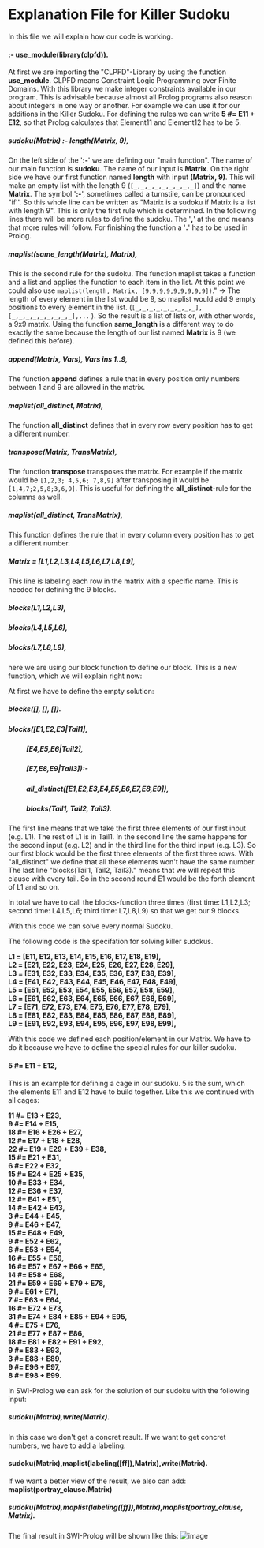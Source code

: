 # Explanation File for Killer Sudoku 

In this file we will explain how our code is working.


#### :- use_module(library(clpfd)). 
At first we are importing the "CLPFD"-Library by using the function **use_module**. CLPFD means Constraint Logic Programming over Finite Domains. With this library we make integer constraints available in our program. This is advisable because almost all Prolog programs also reason about integers in one way or another. For example we can use it for our additions in the Killer Sudoku. For defining the rules we can write  **5 #= E11 + E12**, so that Prolog calculates that Element11 and Element12 has to be 5.


##### sudoku(Matrix) :- length(Matrix, 9),
On the left side of the '**:-**' we are defining our "main function". The name of our main function is **sudoku**. The name of our input is **Matrix**. On the right side we have our first function named **length** with input **(Matrix, 9)**. This will make an empty list with the length 9 (`[_,_,_,_,_,_,_,_,_]`) and the name **Matrix**. The symbol '**:-**', sometimes called a turnstile, can be pronounced "if''. So this whole line can be written as "Matrix is a sudoku if Matrix is a list with length 9". This is only the first rule which is determined. In the following lines there will be more rules to define the sudoku. The '**,**' at the end means that more rules will follow. For finishing the function a '**.**' has to be used in Prolog.

##### maplist(same_length(Matrix), Matrix),
This is the second rule for the sudoku. The function maplist takes a function and a list and applies the function to each item in the list. At this point we could also use `maplist(length, Matrix, [9,9,9,9,9,9,9,9,9])`." -> The length of every element in the list would be 9, so maplist would add 9 empty positions to every element in the list. (`[_,_,_,_,_,_,_,_,_],[_,_,_,_,_,_,_,_,_],...` ). So the result is a list of lists or, with other words, a 9x9 matrix.  Using the function **same_length** is a different way to do exactly the same because the length of our list named **Matrix** is 9 (we defined this before). 

##### append(Matrix, Vars), Vars ins 1..9,
The function **append** defines a rule that in every position only numbers between 1 and 9 are allowed in the matrix. 

##### maplist(all_distinct, Matrix),
The function **all_distinct** defines that in every row every position has to get a different number. 

##### transpose(Matrix, TransMatrix),
The function **transpose** transposes the matrix. For example if the matrix would be `[1,2,3; 4,5,6; 7,8,9]` after transposing it would be `[1,4,7;2,5,8;3,6,9]`. This is useful for defining the **all_distinct**-rule for the columns as well.

##### maplist(all_distinct, TransMatrix),
This function defines the rule that in every column every position has to get a different number.

##### Matrix = [L1,L2,L3,L4,L5,L6,L7,L8,L9],
This line is labeling each row in the matrix with a specific name. This is needed for defining the 9 blocks.

##### blocks(L1,L2,L3),
##### blocks(L4,L5,L6),
##### blocks(L7,L8,L9),

here we are using our block function to define our block. This is a new function, which we will explain right now:

At first we have to define the empty solution: 
##### blocks([], [], []).
##### blocks([E1,E2,E3|Tail1],
##### 	&nbsp;&nbsp;&nbsp;&nbsp;&nbsp;&nbsp;&nbsp;&nbsp;&nbsp;&nbsp;   [E4,E5,E6|Tail2],
##### 	&nbsp;&nbsp;&nbsp;&nbsp;&nbsp;&nbsp;&nbsp;&nbsp;&nbsp;&nbsp;   [E7,E8,E9|Tail3]):-
##### 	&nbsp;&nbsp;&nbsp;&nbsp;&nbsp;&nbsp;&nbsp;&nbsp;&nbsp;&nbsp;   all_distinct([E1,E2,E3,E4,E5,E6,E7,E8,E9]),
##### 	&nbsp;&nbsp;&nbsp;&nbsp;&nbsp;&nbsp;&nbsp;&nbsp;&nbsp;&nbsp;   blocks(Tail1, Tail2, Tail3).

The first line means that we take the first three elements of our first input (e.g. L1). The rest of L1 is in Tail1. In the second line the same happens for the second input (e.g. L2) and in the third line for the third input (e.g. L3). So our first block would be the first three elements of the first three rows. With "all_distinct" we define that all these elements won't have the same number. The last line "blocks(Tail1, Tail2, Tail3)." means that we will repeat this clause with every tail. So in the second round E1 would be the forth element of L1 and so on. 

In total we have to call the blocks-function three times (first time: L1,L2,L3; second time: L4,L5,L6; third time: L7,L8,L9) so that we get our 9 blocks.


With this code we can solve every normal Sudoku. 

The following code is the specifation for solving killer sudokus. 

__L1 = [E11, E12, E13, E14, E15, E16, E17, E18, E19], <br />
L2 = [E21, E22, E23, E24, E25, E26, E27, E28, E29], <br />
L3 = [E31, E32, E33, E34, E35, E36, E37, E38, E39],<br />
L4 = [E41, E42, E43, E44, E45, E46, E47, E48, E49],<br />
L5 = [E51, E52, E53, E54, E55, E56, E57, E58, E59],<br />
L6 = [E61, E62, E63, E64, E65, E66, E67, E68, E69],<br />
L7 = [E71, E72, E73, E74, E75, E76, E77, E78, E79],<br />
L8 = [E81, E82, E83, E84, E85, E86, E87, E88, E89],<br />
L9 = [E91, E92, E93, E94, E95, E96, E97, E98, E99],<br />__

With this code we defined each position/element in our Matrix. We have to do it because we have to define the special rules for our killer sudoku.

#### 5 #= E11 + E12, 
This is an example for defining a cage in our sudoku. 5 is the sum, which the elements E11 and E12 have to build together. Like this we continued with all cages:
 
 __11 #= E13 + E23,<br />
				  9 #= E14 + E15,<br />
				  18 #= E16 + E26 + E27,<br />
				  12 #= E17 + E18 + E28,<br />
				  22 #= E19 + E29 + E39 + E38,<br />
				  15 #= E21 + E31,<br />
				  6 #= E22 + E32,<br />
				  15 #= E24 + E25 + E35,<br />
				  10 #= E33 + E34,<br />
				  12 #= E36 + E37,<br />
				  12 #= E41 + E51,<br />
				  14 #= E42 + E43,<br />
				  3 #= E44 + E45, <br />
				  9 #= E46 + E47,<br />
				  15 #= E48 + E49,<br />
				  9 #= E52 + E62, <br />
				  6 #= E53 + E54, <br />
				  16 #= E55 + E56,<br />
				  16 #= E57 + E67 + E66 + E65,<br />
				  14 #= E58 + E68,<br />
				  21 #= E59 + E69 + E79 + E78,<br /> 
				  9 #= E61 + E71, <br />
				  7 #= E63 + E64,<br />
				  16 #= E72 + E73,<br />
				  31 #= E74  + E84 + E85 + E94 + E95,<br /> 
				  4 #= E75 + E76, <br />
				  21 #= E77 + E87 + E86,<br /> 
				  18 #= E81 + E82 + E91 + E92, <br />
				  9 #= E83 + E93,<br />
				  3 #= E88 + E89,<br />
				  9 #= E96 + E97,<br />
				  8 #= E98 + E99.__
     
In SWI-Prolog we can ask for the solution of our sudoku with the following input:

##### sudoku(Matrix),write(Matrix).

In this case we don't get a concret result. If we want to get concret numbers, we have to add a labeling:

#### sudoku(Matrix),maplist(labeling([ff]),Matrix),write(Matrix).

If we want a better view of the result, we also can add: **maplist(portray_clause.Matrix)**

##### sudoku(Matrix),maplist(labeling([ff]),Matrix),maplist(portray_clause, Matrix).

The final result in SWI-Prolog will be shown like this: 
![image](https://user-images.githubusercontent.com/101565106/173626024-f6bbc180-1622-4262-874d-4a5136cb3dd6.png)






